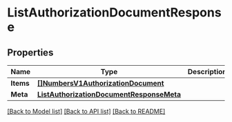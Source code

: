 # ListAuthorizationDocumentResponse

## Properties

Name | Type | Description | Notes
------------ | ------------- | ------------- | -------------
**Items** | [**[]NumbersV1AuthorizationDocument**](NumbersV1AuthorizationDocument.md) |  |[optional] 
**Meta** | [**ListAuthorizationDocumentResponseMeta**](ListAuthorizationDocumentResponseMeta.md) |  |[optional] 

[[Back to Model list]](../README.md#documentation-for-models) [[Back to API list]](../README.md#documentation-for-api-endpoints) [[Back to README]](../README.md)


